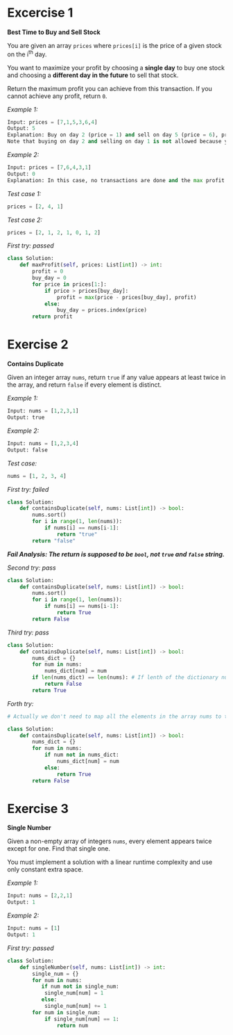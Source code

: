 # Excercise 1 

**Best Time to Buy and Sell Stock**

You are given an array `prices` where `prices[i]` is the price of a given stock on the i<sup>th</sup> day.

You want to maximize your profit by choosing a **single day** to buy one stock and choosing a **different day in the future** to sell that stock.

Return the maximum profit you can achieve from this transaction. If you cannot achieve any profit, return `0`.

_Example 1:_
```py
Input: prices = [7,1,5,3,6,4]
Output: 5
Explanation: Buy on day 2 (price = 1) and sell on day 5 (price = 6), profit = 6-1 = 5.
Note that buying on day 2 and selling on day 1 is not allowed because you must buy before you sell.
```

_Example 2:_
```py
Input: prices = [7,6,4,3,1]
Output: 0
Explanation: In this case, no transactions are done and the max profit = 0.
```

_Test case 1:_
```py
prices = [2, 4, 1]
```

_Test case 2:_
```py
prices = [2, 1, 2, 1, 0, 1, 2]
```

_First try: passed_
```py
class Solution:
    def maxProfit(self, prices: List[int]) -> int:
        profit = 0
        buy_day = 0
        for price in prices[1:]:
            if price > prices[buy_day]:
                profit = max(price - prices[buy_day], profit)
            else:
                buy_day = prices.index(price)
        return profit
```

# Exercise 2

**Contains Duplicate**

Given an integer array `nums`, return `true` if any value appears at least twice in the array, and return `false` if every element is distinct.

_Example 1:_
```py
Input: nums = [1,2,3,1]
Output: true
```

_Example 2:_
```py
Input: nums = [1,2,3,4]
Output: false
```

_Test case:_
```py
nums = [1, 2, 3, 4]
```

_First try: failed_
```py
class Solution:
    def containsDuplicate(self, nums: List[int]) -> bool:
        nums.sort()
        for i in range(1, len(nums)):
            if nums[i] == nums[i-1]:
                return "true"
        return "false"
```

_**Fail Analysis: The return is supposed to be `bool`, not `true` and `false` string.**_

_Second try: pass_
```py
class Solution:
    def containsDuplicate(self, nums: List[int]) -> bool:
        nums.sort()
        for i in range(1, len(nums)):
            if nums[i] == nums[i-1]:
                return True
        return False
```

_Third try: pass_
```py
class Solution:
    def containsDuplicate(self, nums: List[int]) -> bool:
        nums_dict = {}
        for num in nums:
            nums_dict[num] = num
        if len(nums_dict) == len(nums): # If lenth of the dictionary num_dict is as same as the lenth of the nums array, then all the elements must be distinct.
            return False
        return True
```

_Forth try:_
```py
# Actually we don't need to map all the elements in the array nums to the dictionary nums_dict, as long as we find the element we want to add in the dictionary is already in the dictionary we can return the result.

class Solution:
    def containsDuplicate(self, nums: List[int]) -> bool:
        nums_dict = {}
        for num in nums:
            if num not in nums_dict:
                nums_dict[num] = num
            else:
                return True
        return False
```

# Exercise 3

**Single Number**

Given a non-empty array of integers `nums`, every element appears twice except for one. Find that single one.

You must implement a solution with a linear runtime complexity and use only constant extra space.

_Example 1:_
```py
Input: nums = [2,2,1]
Output: 1
```

_Example 2:_
```py
Input: nums = [1]
Output: 1
```

_First try: passed_
```py
class Solution:
    def singleNumber(self, nums: List[int]) -> int:
        single_num = {}
        for num in nums:
           if num not in single_num:
            single_num[num] = 1
           else:
            single_num[num] += 1
        for num in single_num:
            if single_num[num] == 1:
                return num
```

